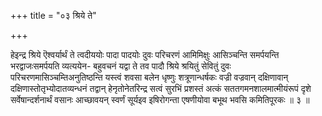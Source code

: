 +++
title = "०३ श्रिये ते"

+++

हेइन्द्र श्रिये ऎश्वर्यार्थं ते त्वदीययोः पादा पादयोः दुवः परिचरणं आमिमिक्षुः आसिञ्चन्ति समर्पयन्ति भरद्वाजःसमर्पयति व्यत्ययेन- बहुवचनं यद्वा ते तव पादौ श्रिये श्रयितुं सेवितुं दुवः परिचरणमासिञ्चम्तिअनुतिष्ठन्ति यस्त्वं शवसा बलेन धृष्णुः शत्रूणान्धर्षकः वज्री वज्रवान् दक्षिणावान् दक्षिणास्तोतृभ्योदातव्यन्धनं तद्वान् हेनृतोनेतरिन्द्र सत्वं सुरभिं प्रशस्तं अत्कं सततगमनशालमात्मीयंरूपं दृशे सर्वेषान्दर्शनार्थं वसानः आच्छावयन् स्वर्णं सूर्यइव इषिरोगन्ता एषणीयोवा बभूथ भवसि कमितिपूरकः ॥ ३ ॥